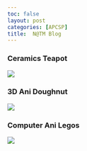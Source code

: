 ```yaml
---
toc: false
layout: post
categories: [APCSP]
title:  N@TM Blog
---
```

### Ceramics Teapot
![]({{site.baseurl}}/images/20230216_184341.jpg)
### 3D Ani Doughnut
![]({{site.baseurl}}/images/20230216_184546.jpg)
### Computer Ani Legos
![]({{site.baseurl}}/images/20230216_184910.jpg)